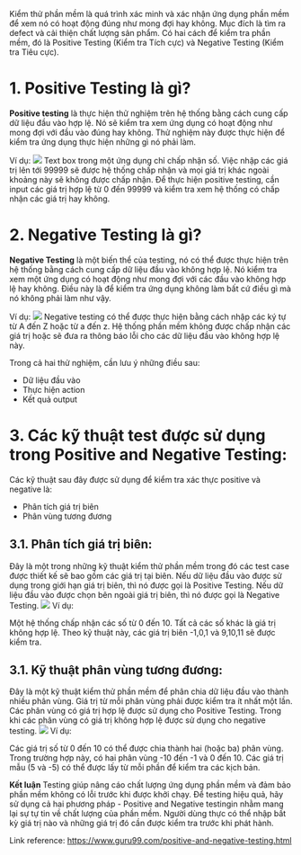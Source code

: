 Kiểm thử phần mềm là quá trình xác minh và xác nhận ứng dụng phần mềm để xem nó có hoạt động đúng như mong đợi hay không. Mục đích là tìm ra defect và cải thiện chất lượng sản phẩm. Có hai cách để kiểm tra phần mềm, đó là Positive Testing (Kiểm tra Tích cực) và Negative Testing (Kiểm tra Tiêu cực).
# 1.  Positive Testing là gì?
**Positive testing** là thực hiện thử nghiệm trên hệ thống bằng cách cung cấp dữ liệu đầu vào hợp lệ. Nó sẽ kiểm tra xem ứng dụng có hoạt động như mong đợi với đầu vào đúng hay không. Thử nghiệm này được thực hiện để kiểm tra ứng dụng thực hiện những gì nó phải làm.

Ví dụ: 
![](https://images.viblo.asia/584acc86-4ee5-41a4-b209-dd6754c255fc.png)
Text box trong một ứng dụng chỉ chấp nhận số. Việc nhập các giá trị lên tới 99999 sẽ được hệ thống chấp nhận và mọi giá trị khác ngoài khoảng này sẽ không được chấp nhận. Để thực hiện positive testing, cần input các giá trị hợp lệ từ 0 đến 99999 và kiểm tra xem hệ thống có chấp nhận các giá trị hay không.

# 2. Negative Testing là gì?
**Negative Testing** là một biến thể của testing, nó có thể được thực hiện trên hệ thống bằng cách cung cấp dữ liệu đầu vào không hợp lệ. Nó kiểm tra xem một ứng dụng có hoạt động như mong đợi với các đầu vào không hợp lệ hay không. Điều này là để kiểm tra ứng dụng không làm bất cứ điều gì mà nó không phải làm như vậy.

Ví dụ:
![](https://images.viblo.asia/fa2622a4-a29c-4b58-8dee-e8dad3077ec7.png)
Negative testing có thể được thực hiện bằng cách nhập các ký tự từ A đến Z hoặc từ a đến z. Hệ thống phần mềm không được chấp nhận các giá trị hoặc sẽ đưa ra thông báo lỗi cho các dữ liệu đầu vào không hợp lệ này.

Trong cả hai thử nghiệm, cần lưu ý những điều sau:
* Dữ liệu đầu vào
* Thực hiện action
* Kết quả output

# 3. Các kỹ thuật test được sử dụng trong  Positive and Negative Testing:
Các kỹ thuật sau đây được sử dụng để kiểm tra xác thực positive và negative là:
* Phân tích giá trị biên
* Phân vùng tương đương
## 3.1. Phân tích giá trị biên:
Đây là một trong những kỹ thuật kiểm thử phần mềm trong đó các test case được thiết kế sẽ bao gồm các giá trị tại biên. Nếu dữ liệu đầu vào được sử dụng trong giới hạn giá trị biên, thì nó được gọi là Positive Testing. Nếu dữ liệu đầu vào được chọn bên ngoài giá trị biên, thì nó được gọi là Negative Testing.
![](https://images.viblo.asia/84e486ed-8d97-461b-bc33-338bedfcf1c0.png)
Ví dụ:

Một hệ thống chấp nhận các số từ 0 đến 10. Tất cả các số khác là giá trị không hợp lệ. Theo kỹ thuật này, các giá trị biên -1,0,1 và 9,10,11 sẽ được kiểm tra.
## 3.1. Kỹ thuật phân vùng tương đương:
Đây là một kỹ thuật kiểm thử phần mềm để phân chia dữ liệu đầu vào thành nhiều phân vùng. Giá trị từ mỗi phân vùng phải được kiểm tra ít nhất một lần. Các phân vùng có giá trị hợp lệ được sử dụng cho  Positive Testing. Trong khi các phân vùng có giá trị không hợp lệ được sử dụng cho negative testing. 
![](https://images.viblo.asia/e6f90055-c302-4af1-87a5-a16c9aada8fd.png)
Ví dụ:

Các giá trị số từ 0 đến 10 có thể được chia thành hai (hoặc ba) phân vùng. Trong trường hợp này, có hai phân vùng -10 đến -1 và 0 đến 10. Các giá trị mẫu (5 và -5) có thể được lấy từ mỗi phần để kiểm tra các kịch bản.

**Kết luận**
Testing giúp nâng cáo chất lượng ứng dụng phần mềm và đảm bảo phần mềm không có lỗi trước khi được khởi chạy. Để testing hiệu quả, hãy sử dụng cả hai phương pháp - Positive and Negative testingin nhằm mang lại sự tự tin về chất lượng của phần mềm. Người dùng thực có thể nhập bất kỳ giá trị nào và những giá trị đó cần được kiểm tra trước khi phát hành.

Link reference: https://www.guru99.com/positive-and-negative-testing.html